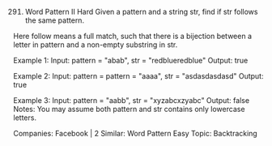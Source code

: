 291. Word Pattern II
Hard
Given a pattern and a string str, find if str follows the same pattern.

Here follow means a full match, such that there is a bijection between a letter in pattern and a non-empty substring in str.

Example 1:
Input: pattern = "abab", str = "redblueredblue"
Output: true

Example 2:
Input: pattern = pattern = "aaaa", str = "asdasdasdasd"
Output: true

Example 3:
Input: pattern = "aabb", str = "xyzabcxzyabc"
Output: false
Notes:
You may assume both pattern and str contains only lowercase letters.

Companies: Facebook | 2
Similar: Word Pattern Easy
Topic: Backtracking

